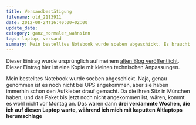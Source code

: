```yaml
---
title: Versandbestätigung
filename: old_2113911
date: 2012-08-24T16:40:00+02:00
update_date:
category: ganz_normaler_wahnsinn
tags: laptop, versand
summary: Mein bestelltes Notebook wurde soeben abgeschickt. Es braucht noch eine Weile.
---
```

Dieser Eintrag wurde ursprünglich auf meinem [alten Blog veröffentlicht](https://stu.blogger.de/stories/2113911/). Dieser Eintrag hier ist eine Kopie mit kleinen technischen Anpassungen.

Mein bestelltes Notebook wurde soeben abgeschickt. Naja, genau genommen ist es noch nicht bei UPS angekommen, aber sie haben immerhin schon den Aufkleber drauf gemacht. Da die ihren Sitz in München haben, und das Paket bis jetzt noch nicht angekommen ist, wären, kommt es wohl nicht vor Montag an.
Das wären dann **drei verdammte Wochen, die ich auf diesen Laptop warte, während ich mich mit kaputten Altlaptops herumschlage**
